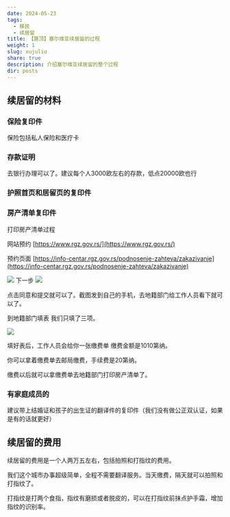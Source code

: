 ```yaml
---
date: 2024-05-23
tags:
  - 移民
  - 续居留
title: 【置顶】塞尔维亚续居留的过程
weight: 1
slug: xujuliu
share: true
description: 介绍塞尔维亚续居留的整个过程
dir: posts
---
```

## 续居留的材料

### 保险复印件

保险包括私人保险和医疗卡

### 存款证明

去银行办理可以了。建议每个人3000欧左右的存款，低点20000欧也行

### 护照首页和居留页的复印件

### 房产清单复印件

打印房产清单过程

网站预约  [https://www.rgz.gov.rs/](https://www.rgz.gov.rs/)

预约页面  [https://info-centar.rgz.gov.rs/podnosenje-zahteva/zakazivanje](https://info-centar.rgz.gov.rs/podnosenje-zahteva/zakazivanje)

![](https://cdn.jsdelivr.net/gh/feifei8333/image@main/70/2310202405232118631.jpg)
下一步
![](https://cdn.jsdelivr.net/gh/feifei8333/image@main/70/2310202405232119802.jpg)

点击同意和提交就可以了。截图发到自己的手机，去地籍部门给工作人员看下就可以了。

到地籍部门填表  我们只填了三项。

![](https://cdn.jsdelivr.net/gh/feifei8333/image@main/70/2310202405232119446.jpg)

填好表后，工作人员会给你一张缴费单 缴费金额是1010第纳。

你可以拿着缴费单去邮局缴费，手续费是20第纳。

缴费以后就可以拿缴费单去地籍部门打印房产清单了。

### 有家庭成员的

建议带上结婚证和孩子的出生证的翻译件的复印件（我们没有做公正双认证，如果是有的话就更好）

## 续居留的费用

续居留的费用是一个人两万五左右，包括拍照和打指纹的费用。

我们这个城市办事超级简单，全程不需要翻译服务。当天缴费，隔天就可以拍照和打指纹了。

打指纹是打两个食指，指纹有磨损或者脱皮的，可以在打指纹前抹点护手霜，增加指纹的识别率。